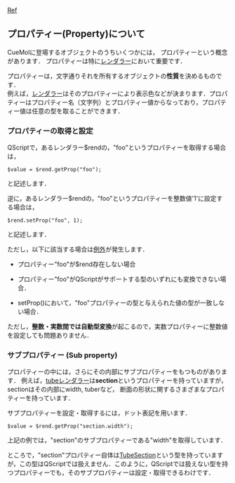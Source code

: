 [Ref](../../Ref)
## プロパティー(Property)について
CueMolに登場するオブジェクトのうちいくつかには，
プロパティーという概念があります．
プロパティーは特に[レンダラー](../../Ref/Renderer)において重要です．

プロパティーは，文字通りそれを所有するオブジェクトの**性質**を決めるものです．<br />
例えば，[レンダラー](../../Ref/Renderer)はそのプロパティーにより表示色などが決まります．プロパティーはプロパティー名（文字列）とプロパティー値からなっており，プロパティー値は任意の型を取ることができます．

### プロパティーの取得と設定
QScriptで，あるレンダラー$rendの，"foo"というプロパティーを取得する場合は，
```
$value = $rend.getProp("foo");
```
と記述します．

逆に，あるレンダラー$rendの，"foo"というプロパティーを整数値'1'に設定する場合は，
```
$rend.setProp("foo", 1);
```
と記述します．

ただし，以下に該当する場合は[例外](../../Ref/Exception)が発生します．

- プロパティー"foo"が$rend存在しない場合

- プロパティー"foo"がQScriptがサポートする型のいずれにも変換できない場合．

- setProp()において，"foo"プロパティーの型と与えられた値の型が一致しない場合．

ただし，**整数・実数間では自動型変換**が起こるので，実数プロパティーに整数値を設定しても問題ありません．

### サブプロパティー (Sub property)
プロパティーの中には，さらにその内部にサブプロパティーをもつものがあります．
例えば，[tubeレンダラー](../../Ref/molvis/TubeRenderer)は**section**というプロパティーを持っていますが，sectionはその内部にwidth, tuberなど，
断面の形状に関するさまざまなプロパティーを持っています．

サブプロパティーを設定・取得するには，ドット表記を用います．
```
$value = $rend.getProp("section.width");
```
上記の例では，"section"のサブプロパティーである"width"を取得しています．

ところで，"section"プロパティー自体は[TubeSection](../../Ref/molvis/TubeSection)という型を持っていますが，この型はQScriptでは扱えません．このように，QScriptでは扱えない型を持つプロパティーでも，そのサブプロパティーは設定・取得できるわけです．
